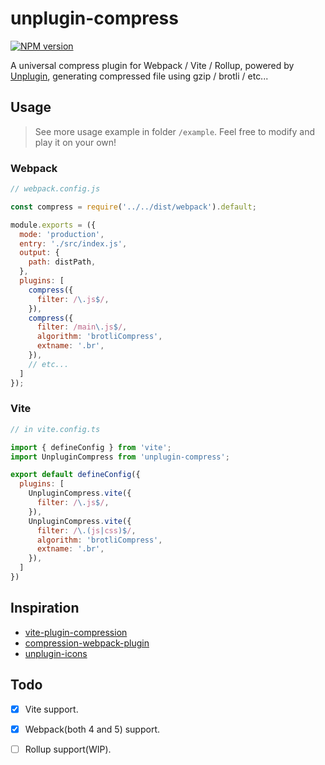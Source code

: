 # unplugin-compress

[![NPM version](https://img.shields.io/npm/v/unplugin-compress?color=8be9fd&label=)](https://www.npmjs.com/package/unplugin-compress)

A universal compress plugin for Webpack / Vite / Rollup, powered by [Unplugin](https://github.com/unjs/unplugin), generating compressed file using gzip / brotli / etc...

## Usage
> See more usage example in folder `/example`. Feel free to modify and play it on your own!
### Webpack
```js
// webpack.config.js

const compress = require('../../dist/webpack').default;

module.exports = ({
  mode: 'production',
  entry: './src/index.js',
  output: {
    path: distPath,
  },
  plugins: [
    compress({
      filter: /\.js$/,
    }),
    compress({
      filter: /main\.js$/,
      algorithm: 'brotliCompress',
      extname: '.br',
    }),
    // etc...
  ]
});

```


### Vite
```js
// in vite.config.ts

import { defineConfig } from 'vite';
import UnpluginCompress from 'unplugin-compress';

export default defineConfig({
  plugins: [
    UnpluginCompress.vite({
      filter: /\.js$/,
    }),
    UnpluginCompress.vite({
      filter: /\.(js|css)$/,
      algorithm: 'brotliCompress',
      extname: '.br',
    }),
  ]
})

```



## Inspiration
- [vite-plugin-compression](https://github.com/anncwb/vite-plugin-compression)
- [compression-webpack-plugin](https://github.com/webpack-contrib/compression-webpack-plugin)
- [unplugin-icons](https://github.com/antfu/unplugin-icons)

## Todo
- [x] Vite support.
- [x] Webpack(both 4 and 5) support.
- [ ] Rollup support(WIP).


